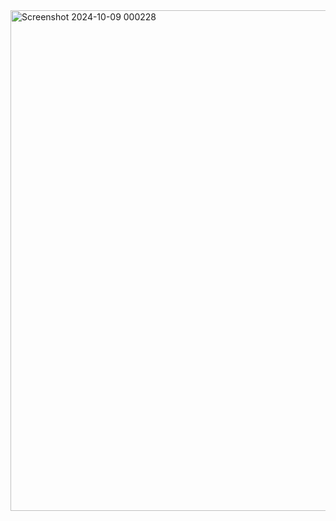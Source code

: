 <img width="1713" height="801" alt="Screenshot 2024-10-09 000228" src="https://github.com/user-attachments/assets/41c88715-6821-4b67-a4c1-db841c400e2b" />
